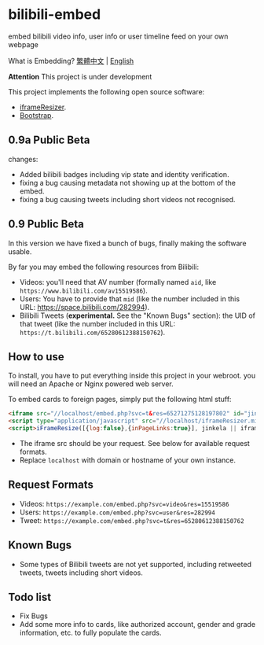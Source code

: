 # bilibili-embed

embed bilibili video info, user info or user timeline feed on your own webpage

What is Embedding? [繁體中文](http://www.wibibi.com/info.php?tid=443) | [English](https://dev.twitter.com/web/embedded-tweets)

**Attention** This project is under development

This project implements the following open source software:

- [iframeResizer](https://davidjbradshaw.github.io/iframe-resizer/).
- [Bootstrap](https://getbootstrap.com).

## 0.9a Public Beta

changes:

- Added bilibili badges including vip state and identity verification.
- fixing a bug causing metadata not showing up at the bottom of the embed.
- fixing a bug causing tweets including short videos not recognised.

## 0.9 Public Beta

In this version we have fixed a bunch of bugs, finally making the software usable.

By far you may embed the following resources from Bilibili:

- Videos: you'll need that AV number (formally named `aid`, like `https://www.bilibili.com/av15519586`).
- Users: You have to provide that `mid` (like the number included in this URL: https://space.bilibili.com/282994).
- Bilibili Tweets (**experimental.** See the "Known Bugs" section): the UID of that tweet (like the number included in this URL: `https://t.bilibili.com/65280612388150762`).

## How to use

To install, you have to put everything inside this project in your webroot. you will need an Apache or Nginx powered web server.

To embed cards to foreign pages, simply put the following html stuff:

```HTML
<iframe src="//localhost/embed.php?svc=t&res=65271275128197802" id="jinkela" scrolling="no" style="width:30em; max-width:100%;" frameBorder="0"></iframe>
<script type="application/javascript" src="//localhost/iframeResizer.min.js"></script>
<script>iFrameResize([{log:false},{inPageLinks:true}], jinkela || iframe)</script>
```

- The iframe src should be your request. See below for available request formats.
- Replace `localhost` with domain or hostname of your own instance.

## Request Formats

- Videos: `https://example.com/embed.php?svc=video&res=15519586`
- Users: `https://example.com/embed.php?svc=user&res=282994`
- Tweet: `https://example.com/embed.php?svc=t&res=65280612388150762`

## Known Bugs

- Some types of Bilibili tweets are not yet supported, including retweeted tweets, tweets including short videos.

## Todo list

- Fix Bugs
- Add some more info to cards, like authorized account, gender and grade information, etc. to fully populate the cards.

